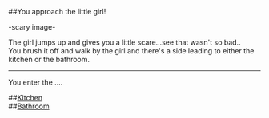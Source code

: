 ##You approach the little girl!

-scary image-

The girl jumps up and gives you a little scare...see that wasn't so bad..  
You brush it off and walk by the girl and there's a side leading to either the kitchen or the bathroom.

---

You enter the ....

##[Kitchen](../choice-3/kitchen.md)  
##[Bathroom](../choice-3/bathroom.md)